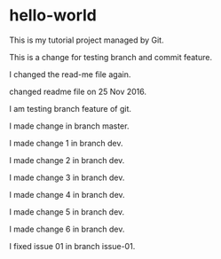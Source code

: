 # hello-world
This is my tutorial project managed by Git.

This is a change for testing branch and commit feature.

I changed the read-me file again.

changed readme file on 25 Nov 2016.

I am testing branch feature of git.

I made change in branch master.

I made change 1 in branch dev.

I made change 2 in branch dev.

I made change 3 in branch dev.

I made change 4 in branch dev.

I made change 5 in branch dev.

I made change 6 in branch dev.

I fixed issue 01 in branch issue-01.